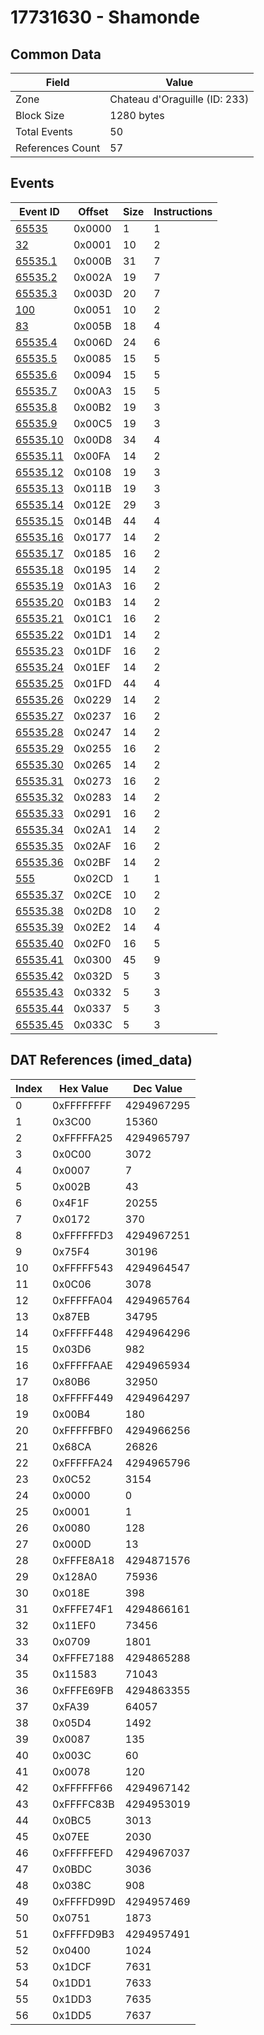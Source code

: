 # 17731630 - Shamonde

## Common Data

| Field            | Value                         |
|------------------|-------------------------------|
| Zone             | Chateau d'Oraguille (ID: 233) |
| Block Size       | 1280 bytes                    |
| Total Events     | 50                            |
| References Count | 57                            |

## Events

| Event ID                  | Offset   |   Size |   Instructions |
|---------------------------|----------|--------|----------------|
| [65535](./65535.md)       | 0x0000   |      1 |              1 |
| [32](./32.md)             | 0x0001   |     10 |              2 |
| [65535.1](./65535.1.md)   | 0x000B   |     31 |              7 |
| [65535.2](./65535.2.md)   | 0x002A   |     19 |              7 |
| [65535.3](./65535.3.md)   | 0x003D   |     20 |              7 |
| [100](./100.md)           | 0x0051   |     10 |              2 |
| [83](./83.md)             | 0x005B   |     18 |              4 |
| [65535.4](./65535.4.md)   | 0x006D   |     24 |              6 |
| [65535.5](./65535.5.md)   | 0x0085   |     15 |              5 |
| [65535.6](./65535.6.md)   | 0x0094   |     15 |              5 |
| [65535.7](./65535.7.md)   | 0x00A3   |     15 |              5 |
| [65535.8](./65535.8.md)   | 0x00B2   |     19 |              3 |
| [65535.9](./65535.9.md)   | 0x00C5   |     19 |              3 |
| [65535.10](./65535.10.md) | 0x00D8   |     34 |              4 |
| [65535.11](./65535.11.md) | 0x00FA   |     14 |              2 |
| [65535.12](./65535.12.md) | 0x0108   |     19 |              3 |
| [65535.13](./65535.13.md) | 0x011B   |     19 |              3 |
| [65535.14](./65535.14.md) | 0x012E   |     29 |              3 |
| [65535.15](./65535.15.md) | 0x014B   |     44 |              4 |
| [65535.16](./65535.16.md) | 0x0177   |     14 |              2 |
| [65535.17](./65535.17.md) | 0x0185   |     16 |              2 |
| [65535.18](./65535.18.md) | 0x0195   |     14 |              2 |
| [65535.19](./65535.19.md) | 0x01A3   |     16 |              2 |
| [65535.20](./65535.20.md) | 0x01B3   |     14 |              2 |
| [65535.21](./65535.21.md) | 0x01C1   |     16 |              2 |
| [65535.22](./65535.22.md) | 0x01D1   |     14 |              2 |
| [65535.23](./65535.23.md) | 0x01DF   |     16 |              2 |
| [65535.24](./65535.24.md) | 0x01EF   |     14 |              2 |
| [65535.25](./65535.25.md) | 0x01FD   |     44 |              4 |
| [65535.26](./65535.26.md) | 0x0229   |     14 |              2 |
| [65535.27](./65535.27.md) | 0x0237   |     16 |              2 |
| [65535.28](./65535.28.md) | 0x0247   |     14 |              2 |
| [65535.29](./65535.29.md) | 0x0255   |     16 |              2 |
| [65535.30](./65535.30.md) | 0x0265   |     14 |              2 |
| [65535.31](./65535.31.md) | 0x0273   |     16 |              2 |
| [65535.32](./65535.32.md) | 0x0283   |     14 |              2 |
| [65535.33](./65535.33.md) | 0x0291   |     16 |              2 |
| [65535.34](./65535.34.md) | 0x02A1   |     14 |              2 |
| [65535.35](./65535.35.md) | 0x02AF   |     16 |              2 |
| [65535.36](./65535.36.md) | 0x02BF   |     14 |              2 |
| [555](./555.md)           | 0x02CD   |      1 |              1 |
| [65535.37](./65535.37.md) | 0x02CE   |     10 |              2 |
| [65535.38](./65535.38.md) | 0x02D8   |     10 |              2 |
| [65535.39](./65535.39.md) | 0x02E2   |     14 |              4 |
| [65535.40](./65535.40.md) | 0x02F0   |     16 |              5 |
| [65535.41](./65535.41.md) | 0x0300   |     45 |              9 |
| [65535.42](./65535.42.md) | 0x032D   |      5 |              3 |
| [65535.43](./65535.43.md) | 0x0332   |      5 |              3 |
| [65535.44](./65535.44.md) | 0x0337   |      5 |              3 |
| [65535.45](./65535.45.md) | 0x033C   |      5 |              3 |

## DAT References (imed_data)

|   Index | Hex Value   |   Dec Value |
|---------|-------------|-------------|
|       0 | 0xFFFFFFFF  |  4294967295 |
|       1 | 0x3C00      |       15360 |
|       2 | 0xFFFFFA25  |  4294965797 |
|       3 | 0x0C00      |        3072 |
|       4 | 0x0007      |           7 |
|       5 | 0x002B      |          43 |
|       6 | 0x4F1F      |       20255 |
|       7 | 0x0172      |         370 |
|       8 | 0xFFFFFFD3  |  4294967251 |
|       9 | 0x75F4      |       30196 |
|      10 | 0xFFFFF543  |  4294964547 |
|      11 | 0x0C06      |        3078 |
|      12 | 0xFFFFFA04  |  4294965764 |
|      13 | 0x87EB      |       34795 |
|      14 | 0xFFFFF448  |  4294964296 |
|      15 | 0x03D6      |         982 |
|      16 | 0xFFFFFAAE  |  4294965934 |
|      17 | 0x80B6      |       32950 |
|      18 | 0xFFFFF449  |  4294964297 |
|      19 | 0x00B4      |         180 |
|      20 | 0xFFFFFBF0  |  4294966256 |
|      21 | 0x68CA      |       26826 |
|      22 | 0xFFFFFA24  |  4294965796 |
|      23 | 0x0C52      |        3154 |
|      24 | 0x0000      |           0 |
|      25 | 0x0001      |           1 |
|      26 | 0x0080      |         128 |
|      27 | 0x000D      |          13 |
|      28 | 0xFFFE8A18  |  4294871576 |
|      29 | 0x128A0     |       75936 |
|      30 | 0x018E      |         398 |
|      31 | 0xFFFE74F1  |  4294866161 |
|      32 | 0x11EF0     |       73456 |
|      33 | 0x0709      |        1801 |
|      34 | 0xFFFE7188  |  4294865288 |
|      35 | 0x11583     |       71043 |
|      36 | 0xFFFE69FB  |  4294863355 |
|      37 | 0xFA39      |       64057 |
|      38 | 0x05D4      |        1492 |
|      39 | 0x0087      |         135 |
|      40 | 0x003C      |          60 |
|      41 | 0x0078      |         120 |
|      42 | 0xFFFFFF66  |  4294967142 |
|      43 | 0xFFFFC83B  |  4294953019 |
|      44 | 0x0BC5      |        3013 |
|      45 | 0x07EE      |        2030 |
|      46 | 0xFFFFFEFD  |  4294967037 |
|      47 | 0x0BDC      |        3036 |
|      48 | 0x038C      |         908 |
|      49 | 0xFFFFD99D  |  4294957469 |
|      50 | 0x0751      |        1873 |
|      51 | 0xFFFFD9B3  |  4294957491 |
|      52 | 0x0400      |        1024 |
|      53 | 0x1DCF      |        7631 |
|      54 | 0x1DD1      |        7633 |
|      55 | 0x1DD3      |        7635 |
|      56 | 0x1DD5      |        7637 |
